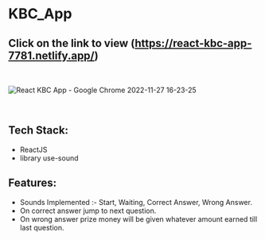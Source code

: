 # KBC_App

## Click on the link to view (https://react-kbc-app-7781.netlify.app/)

<br>

![React KBC App - Google Chrome 2022-11-27 16-23-25](https://user-images.githubusercontent.com/97456472/204131822-e66f139e-fe19-4196-b524-b6fb87ea6ab2.gif)

<br>

## Tech Stack:

- ReactJS
- library use-sound

## Features:

- Sounds Implemented :- Start, Waiting, Correct Answer, Wrong Answer.
- On correct answer jump to next question.
- On wrong answer prize money will be given whatever amount earned till last question.

<br>
